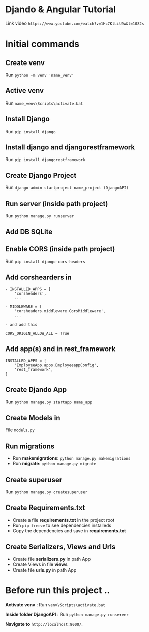 # Djando & Angular Tutorial

Link video `https://www.youtube.com/watch?v=1Hc7KlLiU9w&t=1082s`

# Initial commands

## Create venv
Run `python -m venv 'name_venv'`

## Active venv
Run `name_venv\Scripts\activate.bat`

## Install Django
Run `pip install django`

## Install django and djangorestframework
Run `pip install djangorestframework`

## Create Django Project
Run `django-admin startproject name_project (DjangoAPI)`

## Run server (inside path project)
Run `python manage.py runserver`

## Add DB SQLite

## Enable CORS (inside path project)
Run `pip install django-cors-headers`

## Add corshearders in
    - INSTALLED_APPS = [
        'corsheaders',
        ...

    - MIDDLEWARE = [
        'corsheaders.middleware.CorsMiddleware',
        ...

    - and add this

    CORS_ORIGIN_ALLOW_ALL = True

## Add app(s) and in rest_framework
    INSTALLED_APPS = [
        'EmployeeApp.apps.EmployeeappConfig',
        'rest_framework',
    ]

## Create Djando App 
Run `python manage.py startapp name_app`

## Create Models in
File `models.py`

## Run migrations 
- Run **makemigrations**: `python manage.py makemigrations`
- Run **migrate**: `python manage.py migrate`

## Create superuser
Run `python manage.py createsuperuser`

## Create Requirements.txt
- Create a file **requirements.txt** in the project root
- Run `pip freeze` to see dependencies installeds
- Copy the dependencies and save in **requirements.txt**

## Create Serializers, Views and Urls
- Create file **serializers.py** in path App
- Create Views in file **views**
- Create file **urls.py** in path App

# Before run this project ..

**Activate venv** : Run `venv\Scripts\activate.bat`
    
**Inside folder DjangoAPI** : Run `python manage.py runserver`

**Navigate to** `http://localhost:8000/`. 









